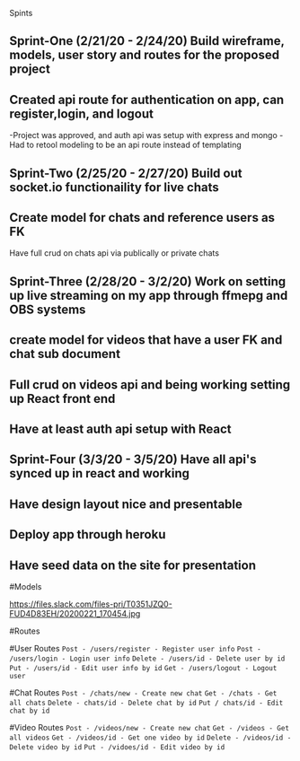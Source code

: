 Spints

Sprint-One (2/21/20 - 2/24/20)
Build wireframe, models, user story and routes for the proposed project
-
Created api route for authentication on app, can register,login, and logout
-
-Project was approved, and auth api was setup with express and mongo 
-Had to retool modeling to be an api route instead of templating 

Sprint-Two (2/25/20 - 2/27/20)
Build out socket.io functionaility for live chats
-
Create model for chats and reference users as FK 
-
Have full crud on chats api via publically or private chats 

Sprint-Three (2/28/20 - 3/2/20)
Work on setting up live streaming on my app through ffmepg and OBS systems
-
create model for videos that have a user FK and chat sub document
-
Full crud on videos api and being working setting up React front end
-
Have at least auth api setup with React 
-


Sprint-Four (3/3/20 - 3/5/20)
Have all api's synced up in react and working
-
Have design layout nice and presentable 
-
Deploy app through heroku 
-
Have seed data on the site for presentation 
-

#Models 

https://files.slack.com/files-pri/T0351JZQ0-FUD4D83EH/20200221_170454.jpg




#Routes


#User Routes
`Post - /users/register - Register user info`
`Post - /users/login - Login user info`
`Delete - /users/id - Delete user by id`
`Put - /users/id - Edit user info by id`
`Get - /users/logout - Logout user`





#Chat Routes 
`Post - /chats/new - Create new chat`
`Get - /chats - Get all chats` 
`Delete - chats/id - Delete chat by id`
`Put / chats/id - Edit chat by id`





#Video Routes
`Post - /videos/new - Create new chat`
`Get - /videos - Get all videos` 
`Get - /videos/id - Get one video by id` 
`Delete - /videos/id - Delete video by id`
`Put - /vidoes/id - Edit video by id`


